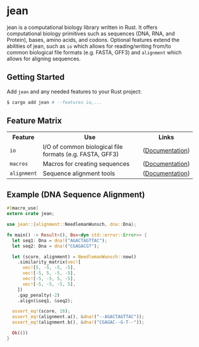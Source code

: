 
# jean

jean is a computational biology library written in Rust. It offers
computational biology primitives such as sequences (DNA, RNA, and Protein), bases, amino acids, and codons. Optional features extend the 
abilities of jean, such as `io` which allows for reading/writing from/to common biological file formats (e.g. FASTA, GFF3) and `alignment` which allows for aligning sequences. 

## Getting Started

Add `jean` and any needed features to your Rust project:

```sh
$ cargo add jean # --features io,...
```

## Feature Matrix

<table>
  <tbody>
    <tr>
      <th>Feature</th>
      <th>Use</th>
      <th>Links</th>
    </tr>
    <tr>
      <td><code>io</code></td>
      <td>I/O of common biological file formats (e.g. FASTA, GFF3)</td>
      <td>
        (<a href="">Documentation</a>)
      </td>
    </tr>
    <tr>
      <td><code>macros</code></td>
      <td>Macros for creating sequences</td>
      <td>
        (<a href="">Documentation</a>)
      </td>
    </tr
    <tr>
      <td><code>alignment</code></td>
      <td>Sequence alignment tools</td>
      <td>
        (<a href="">Documentation</a>)
      </td>
    </tr
  </tbody>
</table>

## Example (DNA Sequence Alignment)

```rust
#[macro_use]
extern crate jean;

use jean::{alignment::NeedlemanWunsch, dna::Dna};

fn main() -> Result<(), Box<dyn std::error::Error>> {
  let seq1: Dna = dna!("AGACTAGTTAC");
  let seq2: Dna = dna!("CGAGACGT");

  let (score, alignment) = NeedlemanWunsch::new()
    .similarity_matrix(vec![
      vec![5, -5, -5, -5],
      vec![-5, 5, -5, -5],
      vec![-5, -5, 5, -5],
      vec![-5, -5, -5, 5],
    ])
    .gap_penalty(-2)
    .align(&seq1, &seq2);

  assert_eq!(score, 16);
  assert_eq!(alignment.a(), &dna!("--AGACTAGTTAC"));
  assert_eq!(alignment.b(), &dna!("CGAGAC--G-T--"));

  Ok(())
}
```